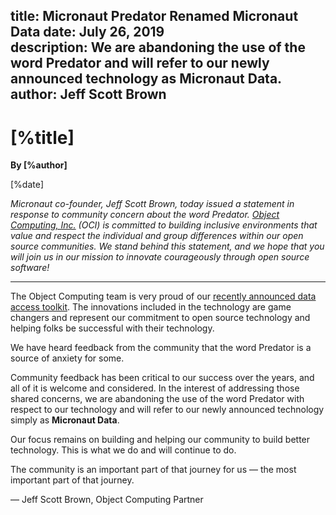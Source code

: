title: Micronaut Predator Renamed Micronaut Data
date: July 26, 2019  
description: We are abandoning the use of the word Predator and will refer to our newly announced technology as Micronaut Data.
author: Jeff Scott Brown
---

# [%title]

**By [%author]**

[%date] 

*Micronaut co-founder, Jeff Scott Brown, today issued a statement in response to community concern about the word Predator. [Object Computing, Inc.](https://objectcomputing.com/) (OCI) is committed to building inclusive environments that value and respect the individual and group differences within our open source communities. We stand behind this statement, and we hope that you will join us in our mission to innovate courageously through open source software!*

* * *

The Object Computing team is very proud of our [recently announced data access toolkit](https://objectcomputing.com/news/2019/07/18/unleashing-predator-precomputed-data-repositories). The innovations included in the technology are game changers and represent our commitment to open source technology and helping folks be successful with their technology.

We have heard feedback from the community that the word Predator is a source of anxiety for some.

Community feedback has been critical to our success over the years, and all of it is welcome and considered. In the interest of addressing those shared concerns, we are abandoning the use of the word Predator with respect to our technology and will refer to our newly announced technology simply as **Micronaut Data**.

Our focus remains on building and helping our community to build better technology. This is what we do and will continue to do.

The community is an important part of that journey for us — the most important part of that journey.

— Jeff Scott Brown, Object Computing Partner